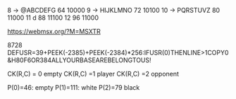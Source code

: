 


 8  -> @ABCDEFG    64 10000
 9  -> HIJKLMNO    72 10100
 10 -> PQRSTUVZ    80 11000 
 11       d         88 11100
 12                96 11000



https://webmsx.org/?M=MSXTR

8728 DEFUSR=39+PEEK(-2385)+PEEK(-2384)*256:IFUSR(0)THENLINE>1COPY0&H80F6OR384ALLYOURBASEAREBELONGTOUS!



CK(R,C) = 0 empty
CK(R,C) =1 player
CK(R,C) =2 opponent

 P(0)=46: empty
 P(1)=111: white
 P(2)=79 black

